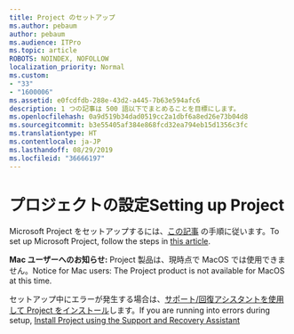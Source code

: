 ```yaml
---
title: Project のセットアップ
ms.author: pebaum
author: pebaum
ms.audience: ITPro
ms.topic: article
ROBOTS: NOINDEX, NOFOLLOW
localization_priority: Normal
ms.custom:
- "33"
- "1600006"
ms.assetid: e0fcdfdb-288e-43d2-a445-7b63e594afc6
description: 1 つの記事は 500 語以下でまとめることを目標にします。
ms.openlocfilehash: 0a9d519b34dad0519cc2a1dbf6a8ed26e73b04d8
ms.sourcegitcommit: b3e55405af384e868fcd32ea794eb15d1356c3fc
ms.translationtype: HT
ms.contentlocale: ja-JP
ms.lasthandoff: 08/29/2019
ms.locfileid: "36666197"
---
```

# <a name="setting-up-project"></a><span data-ttu-id="d0419-103">プロジェクトの設定</span><span class="sxs-lookup"><span data-stu-id="d0419-103">Setting up Project</span></span>

 <span data-ttu-id="d0419-104">Microsoft Project をセットアップするには、[この記事](https://support.office.com/article/7059249b-d9fe-4d61-ab96-5c5bf435f281.aspx) の手順に従います。</span><span class="sxs-lookup"><span data-stu-id="d0419-104">To set up Microsoft Project, follow the steps in [this article](https://support.office.com/article/7059249b-d9fe-4d61-ab96-5c5bf435f281.aspx).</span></span>

<span data-ttu-id="d0419-105">**Mac ユーザーへのお知らせ:** Project 製品は、現時点で MacOS では使用できません。</span><span class="sxs-lookup"><span data-stu-id="d0419-105">Notice for Mac users: The Project product is not available for MacOS at this time.</span></span> 
  
<span data-ttu-id="d0419-106">セットアップ中にエラーが発生する場合は、[サポート/回復アシスタントを使用して Project をインストール](https://aka.ms/SaRA-ProjectSetupScenario)します。</span><span class="sxs-lookup"><span data-stu-id="d0419-106">If you are running into errors during setup, [Install Project using the Support and Recovery Assistant](https://aka.ms/SaRA-ProjectSetupScenario)</span></span>
